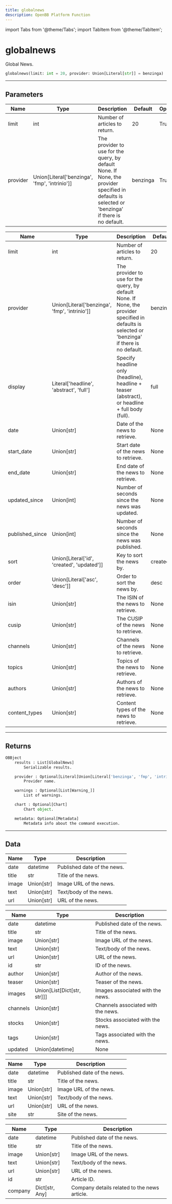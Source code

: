 ```yaml
---
title: globalnews
description: OpenBB Platform Function
---
```


import Tabs from '@theme/Tabs';
import TabItem from '@theme/TabItem';

# globalnews

Global News.

```python wordwrap
globalnews(limit: int = 20, provider: Union[Literal[str]] = benzinga)
```

---

## Parameters

<Tabs>
<TabItem value="standard" label="Standard">

| Name | Type | Description | Default | Optional |
| ---- | ---- | ----------- | ------- | -------- |
| limit | int | Number of articles to return. | 20 | True |
| provider | Union[Literal['benzinga', 'fmp', 'intrinio']] | The provider to use for the query, by default None. If None, the provider specified in defaults is selected or 'benzinga' if there is no default. | benzinga | True |
</TabItem>

<TabItem value='benzinga' label='benzinga'>

| Name | Type | Description | Default | Optional |
| ---- | ---- | ----------- | ------- | -------- |
| limit | int | Number of articles to return. | 20 | True |
| provider | Union[Literal['benzinga', 'fmp', 'intrinio']] | The provider to use for the query, by default None. If None, the provider specified in defaults is selected or 'benzinga' if there is no default. | benzinga | True |
| display | Literal['headline', 'abstract', 'full'] | Specify headline only (headline), headline + teaser (abstract), or headline + full body (full). | full | True |
| date | Union[str] | Date of the news to retrieve. | None | True |
| start_date | Union[str] | Start date of the news to retrieve. | None | True |
| end_date | Union[str] | End date of the news to retrieve. | None | True |
| updated_since | Union[int] | Number of seconds since the news was updated. | None | True |
| published_since | Union[int] | Number of seconds since the news was published. | None | True |
| sort | Union[Literal['id', 'created', 'updated']] | Key to sort the news by. | created | True |
| order | Union[Literal['asc', 'desc']] | Order to sort the news by. | desc | True |
| isin | Union[str] | The ISIN of the news to retrieve. | None | True |
| cusip | Union[str] | The CUSIP of the news to retrieve. | None | True |
| channels | Union[str] | Channels of the news to retrieve. | None | True |
| topics | Union[str] | Topics of the news to retrieve. | None | True |
| authors | Union[str] | Authors of the news to retrieve. | None | True |
| content_types | Union[str] | Content types of the news to retrieve. | None | True |
</TabItem>

</Tabs>

---

## Returns

```python wordwrap
OBBject
    results : List[GlobalNews]
        Serializable results.

    provider : Optional[Literal[Union[Literal['benzinga', 'fmp', 'intrinio'], NoneType]]
        Provider name.

    warnings : Optional[List[Warning_]]
        List of warnings.

    chart : Optional[Chart]
        Chart object.

    metadata: Optional[Metadata]
        Metadata info about the command execution.
```

---

## Data

<Tabs>
<TabItem value="standard" label="Standard">

| Name | Type | Description |
| ---- | ---- | ----------- |
| date | datetime | Published date of the news. |
| title | str | Title of the news. |
| image | Union[str] | Image URL of the news. |
| text | Union[str] | Text/body of the news. |
| url | Union[str] | URL of the news. |
</TabItem>

<TabItem value='benzinga' label='benzinga'>

| Name | Type | Description |
| ---- | ---- | ----------- |
| date | datetime | Published date of the news. |
| title | str | Title of the news. |
| image | Union[str] | Image URL of the news. |
| text | Union[str] | Text/body of the news. |
| url | Union[str] | URL of the news. |
| id | str | ID of the news. |
| author | Union[str] | Author of the news. |
| teaser | Union[str] | Teaser of the news. |
| images | Union[List[Dict[str, str]]] | Images associated with the news. |
| channels | Union[str] | Channels associated with the news. |
| stocks | Union[str] | Stocks associated with the news. |
| tags | Union[str] | Tags associated with the news. |
| updated | Union[datetime] | None |
</TabItem>

<TabItem value='fmp' label='fmp'>

| Name | Type | Description |
| ---- | ---- | ----------- |
| date | datetime | Published date of the news. |
| title | str | Title of the news. |
| image | Union[str] | Image URL of the news. |
| text | Union[str] | Text/body of the news. |
| url | Union[str] | URL of the news. |
| site | str | Site of the news. |
</TabItem>

<TabItem value='intrinio' label='intrinio'>

| Name | Type | Description |
| ---- | ---- | ----------- |
| date | datetime | Published date of the news. |
| title | str | Title of the news. |
| image | Union[str] | Image URL of the news. |
| text | Union[str] | Text/body of the news. |
| url | Union[str] | URL of the news. |
| id | str | Article ID. |
| company | Dict[str, Any] | Company details related to the news article. |
</TabItem>

</Tabs>

